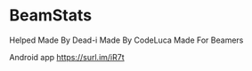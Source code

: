 # BeamStats
Helped Made By Dead-i Made By CodeLuca
Made For Beamers

Android app https://surl.im/iR7t
